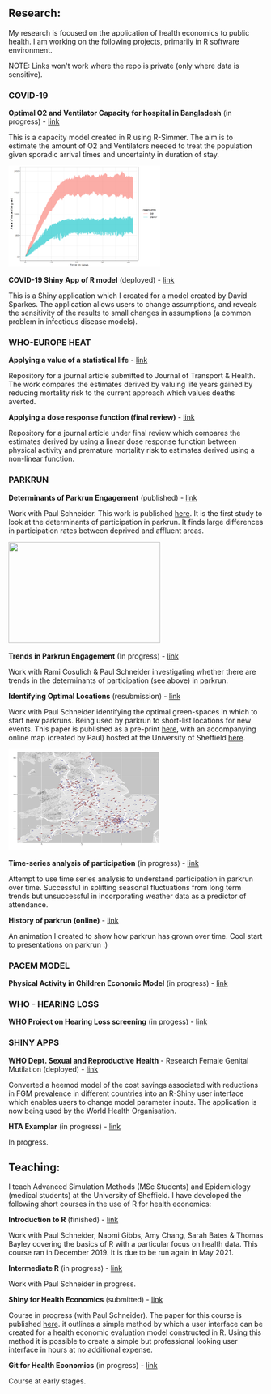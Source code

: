 ## Research:

My research is focused on the application of health economics to public health. I am working on the following projects, primarily in R software environment.

NOTE: Links won't work where the repo is private (only where data is sensitive).

### COVID-19

**Optimal O2 and Ventilator Capacity for hospital in Bangladesh** (in progress) - [link](https://github.com/RobertASmith/covid_bangladesh)

This is a capacity model created in R using R-Simmer. The aim is to estimate the amount of O2 and Ventilators needed to treat the population given sporadic arrival times and uncertainty in duration of stay.

<img src="https://github.com/RobertASmith/covid_bangladesh/blob/master/outputs/resource_use.png" width="300" height="200">

**COVID-19 Shiny App of R model** (deployed) - [link](https://github.com/RobertASmith/covid19_shiny)

This is a Shiny application which I created for a model created by David Sparkes. The application allows users to change assumptions, and reveals the sensitivity of the results to small changes in assumptions (a common problem in infectious disease models). 

### WHO-EUROPE HEAT

**Applying a value of a statistical life** - [link](https://github.com/RobertASmith/heat_vsly_public)

Repository for a journal article submitted to Journal of Transport & Health. The work compares the estimates derived by valuing life years gained by reducing mortality risk to the current approach which values deaths averted. 

**Applying a dose response function (final review)** - [link](https://github.com/RobertASmith/HEAT_DRF)

Repository for a journal article under final review which compares the estimates derived by using a linear dose response function between physical activity and premature mortality risk to estimates derived using a non-linear function. 

### PARKRUN

**Determinants of Parkrun Engagement** (published) - [link](https://github.com/ScHARR-PHEDS/DoPE_Public)

Work with Paul Schneider. This work is published [here](https://wellcomeopenresearch.org/articles/5-9). It is the first study to look at the determinants of participation in parkrun. It finds large differences in participation rates between deprived and affluent areas.

<img src="https://github.com/ScHARR-PHEDS/DoPE_Public/blob/master/output/colour_plot.png" width="300" height="200">

**Trends in Parkrun Engagement** (In progress) - [link](https://github.com/ScHARR-PHEDS/attachment3_parkrun)

Work with Rami Cosulich & Paul Schneider investigating whether there are trends in the determinants of participation (see above) in parkrun.

**Identifying Optimal Locations** (resubmission) - [link](https://github.com/ScHARR-PHEDS/iolmap_revision)

Work with Paul Schneider identifying the optimal green-spaces in which to start new parkruns. Being used by parkrun to short-list locations for new events. This paper is published as a pre-print [here](https://www.medrxiv.org/content/10.1101/19004143v1.full.pdf), with an accompanying online map (created by Paul) hosted at the University of Sheffield [here](http://iol-map.shef.ac.uk/).

<img src="https://github.com/bitowaqr/iolmap_analysis/blob/master/output/runs_map_static.jpeg" width="300" height="200">

**Time-series analysis of participation** (in progress) - [link](https://github.com/RobertASmith/parkruntimeseries)

Attempt to use time series analysis to understand participation in parkrun over time. Successful in splitting seasonal fluctuations from long term trends but unsuccessful in incorporating weather data as a predictor of attendance.

**History of parkrun (online)** - [link](https://github.com/RobertASmith/history_of_parkrun)

An animation I created to show how parkrun has grown over time. Cool start to presentations on parkrun :)

### PACEM MODEL

**Physical Activity in Children Economic Model** (in progress) - [link](https://github.com/RobertASmith/pacemodel)

### WHO - HEARING LOSS

**WHO Project on Hearing Loss screening** (in progess) - [link](https://github.com/RobertASmith/hearing_loss)

### SHINY APPS

**WHO Dept. Sexual and Reproductive Health** -  Research Female Genital Mutilation (deployed) - [link](https://www.who.int/news-room/q-a-detail/fgm-cost-calculator)

Converted a heemod model of the cost savings associated with reductions in FGM prevalence in different countries into an R-Shiny user interface which enables users to change model parameter inputs. The application is now being used by the World Health Organisation.

**HTA Examplar** (in progress) - [link](https://github.com/RobertASmith/DOAC_Shiny)

In progress.

## Teaching:

I teach Advanced Simulation Methods (MSc Students) and Epidemiology (medical students) at the University of Sheffield. I have developed the following short courses in the use of R for health economics:

**Introduction to R** (finished) - [link](https://github.com/RobertASmith/Intro_to_R)

Work with Paul Schneider, Naomi Gibbs, Amy Chang, Sarah Bates & Thomas Bayley covering the basics of R with a particular focus on health data. This course ran in December 2019. It is due to be run again in May 2021.

**Intermediate R** (in progress) - [link](https://github.com/RobertASmith/Intermediate_R)

Work with Paul Schneider in progress.

**Shiny for Health Economics** (submitted) - [link](https://github.com/RobertASmith/healthecon_shiny)

Course in progress (with Paul Schneider). The paper for this course is published [here](https://wellcomeopenresearch.org/articles/5-69). it outlines a simple method by which a user interface can be created for a health economic evaluation model constructed in R. Using this method it is possible to create a simple but professional looking user interface in hours at no additional expense.

**Git for Health Economics** (in progress) - [link](https://github.com/RobertASmith/teachGit)

Course at early stages.
